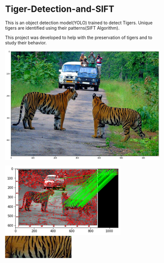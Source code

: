 # Tiger-Detection-and-SIFT

This is an object detection model(YOLO) trained to detect Tigers.
Unique tigers are identified using their patterns(SIFT Algorithm).

This project was developed to help with the preservation of tigers and to study their behavior.

![Tiger](Images/Tiger.png)


![Tiger SIFT](Images/SIFT.png)  ![Tiger Detection](Images/TigerPAT.png)
